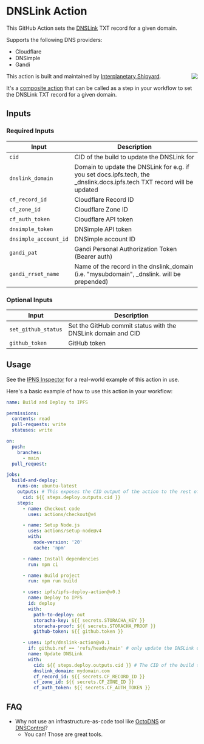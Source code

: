 # DNSLink Action

This GitHub Action sets the [DNSLink](https://www.dnslink.dev/) TXT record for a given domain.

Supports the following DNS providers:

- Cloudflare
- DNSimple
- Gandi

This action is built and maintained by [Interplanetary Shipyard](http://ipshipyard.com/).
<a href="http://ipshipyard.com/"><img align="right" src="https://github.com/user-attachments/assets/39ed3504-bb71-47f6-9bf8-cb9a1698f272" /></a>

It's a [composite action](https://docs.github.com/en/actions/sharing-automations/creating-actions/about-custom-actions#composite-actions) that can be called as a step in your workflow to set the DNSLink TXT record for a given domain.

## Inputs

### Required Inputs

| Input                 | Description                                                                                                              |
| --------------------- | ------------------------------------------------------------------------------------------------------------------------ |
| `cid`                 | CID of the build to update the DNSLink for                                                                               |
| `dnslink_domain`      | Domain to update the DNSLink for e.g. if you set docs.ipfs.tech, the \_dnslink.docs.ipfs.tech TXT record will be updated |
| `cf_record_id`        | Cloudflare Record ID                                                                                                     |
| `cf_zone_id`          | Cloudflare Zone ID                                                                                                       |
| `cf_auth_token`       | Cloudflare API token                                                                                                     |
| `dnsimple_token`      | DNSimple API token                                                                                                       |
| `dnsimple_account_id` | DNSimple account ID                                                                                                      |
| `gandi_pat`           | Gandi Personal Authorization Token (Bearer auth)                                                                         |
| `gandi_rrset_name`    | Name of the record in the dnslink_domain (i.e. "mysubdomain", _dnslink. will be prepended)                               |

### Optional Inputs

| Input               | Description                                                  |
| ------------------- | ------------------------------------------------------------ |
| `set_github_status` | Set the GitHub commit status with the DNSLink domain and CID |
| `github_token`      | GitHub token                                                 |

## Usage

See the [IPNS Inspector](https://github.com/ipfs/ipns-inspector/blob/main/.github/workflows/build.yml) for a real-world example of this action in use.


Here's a basic example of how to use this action in your workflow:

```yaml
name: Build and Deploy to IPFS

permissions:
  contents: read
  pull-requests: write
  statuses: write

on:
  push:
    branches:
      - main
  pull_request:

jobs:
  build-and-deploy:
    runs-on: ubuntu-latest
    outputs: # This exposes the CID output of the action to the rest of the workflow
      cid: ${{ steps.deploy.outputs.cid }}
    steps:
      - name: Checkout code
        uses: actions/checkout@v4

      - name: Setup Node.js
        uses: actions/setup-node@v4
        with:
          node-version: '20'
          cache: 'npm'

      - name: Install dependencies
        run: npm ci

      - name: Build project
        run: npm run build

      - uses: ipfs/ipfs-deploy-action@v0.3
        name: Deploy to IPFS
        id: deploy
        with:
          path-to-deploy: out
          storacha-key: ${{ secrets.STORACHA_KEY }}
          storacha-proof: ${{ secrets.STORACHA_PROOF }}
          github-token: ${{ github.token }}

      - uses: ipfs/dnslink-action@v0.1
        if: github.ref == 'refs/heads/main' # only update the DNSLink on the main branch
        name: Update DNSLink
        with:
          cid: ${{ steps.deploy.outputs.cid }} # The CID of the build to update the DNSLink for
          dnslink_domain: mydomain.com
          cf_record_id: ${{ secrets.CF_RECORD_ID }}
          cf_zone_id: ${{ secrets.CF_ZONE_ID }}
          cf_auth_token: ${{ secrets.CF_AUTH_TOKEN }}
```

## FAQ

- Why not use an infrastructure-as-code tool like [OctoDNS](https://github.com/octodns/octodns) or [DNSControl](https://github.com/StackExchange/dnscontrol)?
  - You can! Those are great tools.
